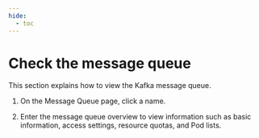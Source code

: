 ```yaml
---
hide:
  - toc
---
```


# Check the message queue

This section explains how to view the Kafka message queue.

1. On the Message Queue page, click a name.

    <!--screenshot-->

2. Enter the message queue overview to view information such as basic information, access settings, resource quotas, and Pod lists.

    <!--screenshot-->